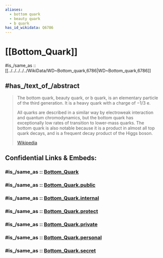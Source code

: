 ```yaml
---
aliases:
  - bottom quark
  - beauty quark
  - b quark
has_id_wikidata: Q6786
---
```


# [[Bottom_Quark]] 

#is_/same_as :: [[../../../../../WikiData/WD~Bottom_quark,6786|WD~Bottom_quark,6786]] 

## #has_/text_of_/abstract 

> The bottom quark, beauty quark, or b quark, is an elementary particle of the third generation. 
> It is a heavy quark with a charge of −⁠1/3⁠ e.
>
> All quarks are described in a similar way by electroweak interaction and quantum chromodynamics, 
> but the bottom quark has exceptionally low rates of transition to lower-mass quarks. 
> The bottom quark is also notable because it is a product in almost all top quark decays, 
> and is a frequent decay product of the Higgs boson.
>
> [Wikipedia](https://en.wikipedia.org/wiki/Bottom%20quark) 


## Confidential Links & Embeds: 

### #is_/same_as :: [Bottom_Quark](/_Standards/Science/Physics/Quantum_Mechanics/Standard_Model/Quark/Bottom_Quark.md) 

### #is_/same_as :: [Bottom_Quark.public](/_public/Science/Physics/Quantum_Mechanics/Standard_Model/Quark/Bottom_Quark.public.md) 

### #is_/same_as :: [Bottom_Quark.internal](/_internal/Science/Physics/Quantum_Mechanics/Standard_Model/Quark/Bottom_Quark.internal.md) 

### #is_/same_as :: [Bottom_Quark.protect](/_protect/Science/Physics/Quantum_Mechanics/Standard_Model/Quark/Bottom_Quark.protect.md) 

### #is_/same_as :: [Bottom_Quark.private](/_private/Science/Physics/Quantum_Mechanics/Standard_Model/Quark/Bottom_Quark.private.md) 

### #is_/same_as :: [Bottom_Quark.personal](/_personal/Science/Physics/Quantum_Mechanics/Standard_Model/Quark/Bottom_Quark.personal.md) 

### #is_/same_as :: [Bottom_Quark.secret](/_secret/Science/Physics/Quantum_Mechanics/Standard_Model/Quark/Bottom_Quark.secret.md)

